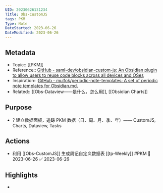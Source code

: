 ```yaml
---
UID: 20230626131234
Title: Obs-CustomJS
tags: PKM
Type: Note
DateStarted: 2023-06-26
DateModified: 2023-06-26
---
```

## Metadata
- Topic:: [[PKM]]
- Reference:: [GitHub - saml-dev/obsidian-custom-js: An Obsidian plugin to allow users to reuse code blocks across all devices and OSes](https://github.com/saml-dev/obsidian-custom-js)
- Inspiration:: [GitHub - mulfok/periodic-note-templates: A set of periodic note templates for Obsidian.md.](https://github.com/mulfok/periodic-note-templates)
- Related:: [[Obs-Dataview——是什么，怎么用]], [[Obsidian Charts]]
## Purpose
- ? 建立数据面板，追踪 PKM 数据（日、周、月、季、年）—— CustomJS, Charts, Dataview, Tasks
## Actions
- 利用 [[Obs-CustomJS]] 生成周记自定义数据表 [[tp-Weekly]] #PKM 🛫 2023-06-26 ✅ 2023-06-26
## Highlights
- 
